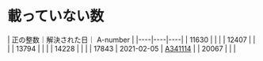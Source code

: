 # 載っていない数

| 正の整数｜解決された日｜ A-number |
|----|----|----|
| 11630 | | |
| 12407 | | |
| 13794 | | |
| 14228 | | |
| 17843 | 2021-02-05 | [A341114](https://oeis.org/A341114) |
| 20067 | | |